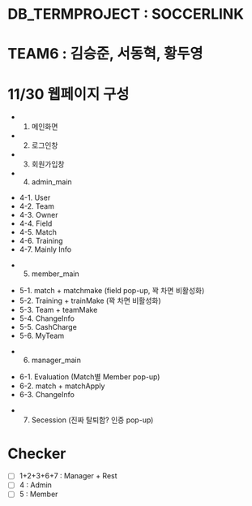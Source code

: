 # DB_TERMPROJECT : SOCCERLINK
# TEAM6 : 김승준, 서동혁, 황두영

# 11/30 웹페이지 구성

 + 1. 메인화면
 + 2. 로그인창
 + 3. 회원가입창

 + 4. admin_main
 - 4-1. User
 - 4-2. Team
 - 4-3. Owner
 - 4-4. Field
 - 4-5. Match
 - 4-6. Training
 - 4-7. Mainly Info

 + 5. member_main
 - 5-1. match + matchmake (field pop-up, 꽉 차면 비활성화)
 - 5-2. Training + trainMake (꽉 차면 비활성화)
 - 5-3. Team + teamMake
 - 5-4. ChangeInfo
 - 5-5. CashCharge
 - 5-6. MyTeam

 + 6. manager_main
 - 6-1. Evaluation (Match별 Member pop-up)
 - 6-2. match + matchApply
 - 6-3. ChangeInfo

 + 7. Secession (진짜 탈퇴함? 인증 pop-up)

# Checker
- [ ] 1+2+3+6+7 : Manager + Rest
- [ ] 4 : Admin
- [ ] 5 : Member
